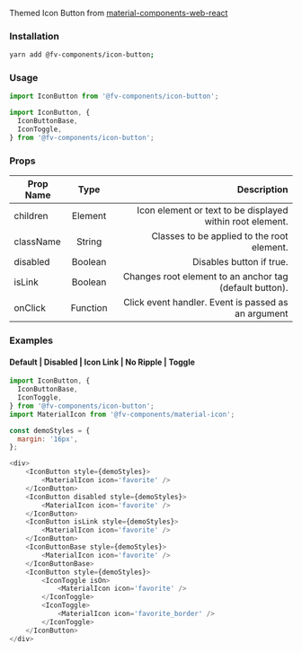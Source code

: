 Themed Icon Button from <a href="https://github.com/material-components/material-components-web-react/tree/master/packages/icon-button" target="_blank">material-components-web-react</a>

### Installation

```bash
yarn add @fv-components/icon-button;
```

### Usage

```js static
import IconButton from '@fv-components/icon-button';
```

```js static
import IconButton, {
  IconButtonBase,
  IconToggle,
} from '@fv-components/icon-button';
```

### Props

| Prop Name | Type      | Description                                               |
| --------- |:---------:| ---------------------------------------------------------:|
| children  | Element   | Icon element or text to be displayed within root element. |
| className | String    | Classes to be applied to the root element.                |
| disabled  | Boolean   | Disables button if true.                                  |
| isLink    | Boolean   | Changes root element to an anchor tag (default button).   |
| onClick   | Function  | Click event handler. Event is passed as an argument       |

### Examples

#### Default | Disabled | Icon Link | No Ripple | Toggle

```js
import IconButton, {
  IconButtonBase,
  IconToggle,
} from '@fv-components/icon-button';
import MaterialIcon from '@fv-components/material-icon';

const demoStyles = {
  margin: '16px',
};

<div>
    <IconButton style={demoStyles}>
        <MaterialIcon icon='favorite' />
    </IconButton>
    <IconButton disabled style={demoStyles}>
        <MaterialIcon icon='favorite' />
    </IconButton>
    <IconButton isLink style={demoStyles}>
        <MaterialIcon icon='favorite' />
    </IconButton>
    <IconButtonBase style={demoStyles}>
        <MaterialIcon icon='favorite' />
    </IconButtonBase>
    <IconButton style={demoStyles}>
        <IconToggle isOn>
            <MaterialIcon icon='favorite' />
        </IconToggle>
        <IconToggle>
            <MaterialIcon icon='favorite_border' />
        </IconToggle>
    </IconButton>   
</div>
```
